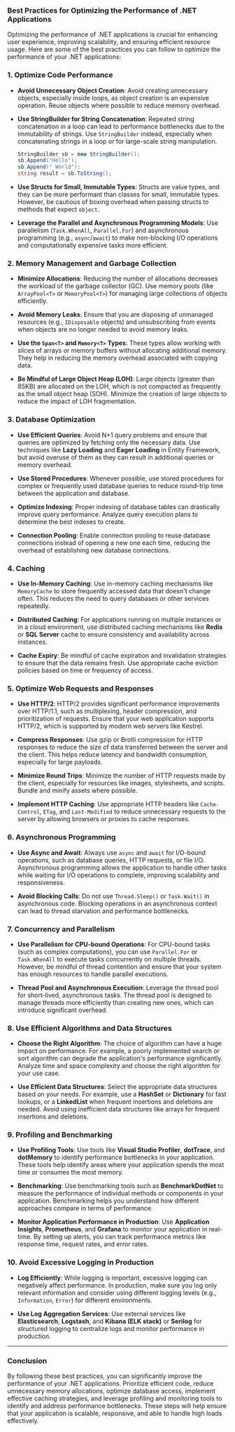 ### Best Practices for Optimizing the Performance of .NET Applications

Optimizing the performance of .NET applications is crucial for enhancing user experience, improving scalability, and ensuring efficient resource usage. Here are some of the best practices you can follow to optimize the performance of your .NET applications:

### 1. **Optimize Code Performance**

- **Avoid Unnecessary Object Creation**: Avoid creating unnecessary objects, especially inside loops, as object creation is an expensive operation. Reuse objects where possible to reduce memory overhead.

- **Use StringBuilder for String Concatenation**: Repeated string concatenation in a loop can lead to performance bottlenecks due to the immutability of strings. Use `StringBuilder` instead, especially when concatenating strings in a loop or for large-scale string manipulation.
  ```csharp
  StringBuilder sb = new StringBuilder();
  sb.Append("Hello");
  sb.Append(" World");
  string result = sb.ToString();
  ```

- **Use Structs for Small, Immutable Types**: Structs are value types, and they can be more performant than classes for small, immutable types. However, be cautious of boxing overhead when passing structs to methods that expect `object`.

- **Leverage the Parallel and Asynchronous Programming Models**: Use parallelism (`Task.WhenAll`, `Parallel.For`) and asynchronous programming (e.g., `async`/`await`) to make non-blocking I/O operations and computationally expensive tasks more efficient.

### 2. **Memory Management and Garbage Collection**

- **Minimize Allocations**: Reducing the number of allocations decreases the workload of the garbage collector (GC). Use memory pools (like `ArrayPool<T>` or `MemoryPool<T>`) for managing large collections of objects efficiently.

- **Avoid Memory Leaks**: Ensure that you are disposing of unmanaged resources (e.g., `IDisposable` objects) and unsubscribing from events when objects are no longer needed to avoid memory leaks.

- **Use the `Span<T>` and `Memory<T>` Types**: These types allow working with slices of arrays or memory buffers without allocating additional memory. They help in reducing the memory overhead associated with copying data.

- **Be Mindful of Large Object Heap (LOH)**: Large objects (greater than 85KB) are allocated on the LOH, which is not compacted as frequently as the small object heap (SOH). Minimize the creation of large objects to reduce the impact of LOH fragmentation.

### 3. **Database Optimization**

- **Use Efficient Queries**: Avoid N+1 query problems and ensure that queries are optimized by fetching only the necessary data. Use techniques like **Lazy Loading** and **Eager Loading** in Entity Framework, but avoid overuse of them as they can result in additional queries or memory overhead.

- **Use Stored Procedures**: Whenever possible, use stored procedures for complex or frequently used database queries to reduce round-trip time between the application and database.

- **Optimize Indexing**: Proper indexing of database tables can drastically improve query performance. Analyze query execution plans to determine the best indexes to create.

- **Connection Pooling**: Enable connection pooling to reuse database connections instead of opening a new one each time, reducing the overhead of establishing new database connections.

### 4. **Caching**

- **Use In-Memory Caching**: Use in-memory caching mechanisms like `MemoryCache` to store frequently accessed data that doesn't change often. This reduces the need to query databases or other services repeatedly.

- **Distributed Caching**: For applications running on multiple instances or in a cloud environment, use distributed caching mechanisms like **Redis** or **SQL Server** cache to ensure consistency and availability across instances.

- **Cache Expiry**: Be mindful of cache expiration and invalidation strategies to ensure that the data remains fresh. Use appropriate cache eviction policies based on time or frequency of access.

### 5. **Optimize Web Requests and Responses**

- **Use HTTP/2**: HTTP/2 provides significant performance improvements over HTTP/1.1, such as multiplexing, header compression, and prioritization of requests. Ensure that your web application supports HTTP/2, which is supported by modern web servers like Kestrel.

- **Compress Responses**: Use gzip or Brotli compression for HTTP responses to reduce the size of data transferred between the server and the client. This helps reduce latency and bandwidth consumption, especially for large payloads.

- **Minimize Round Trips**: Minimize the number of HTTP requests made by the client, especially for resources like images, stylesheets, and scripts. Bundle and minify assets where possible.

- **Implement HTTP Caching**: Use appropriate HTTP headers like `Cache-Control`, `ETag`, and `Last-Modified` to reduce unnecessary requests to the server by allowing browsers or proxies to cache responses.

### 6. **Asynchronous Programming**

- **Use Async and Await**: Always use `async` and `await` for I/O-bound operations, such as database queries, HTTP requests, or file I/O. Asynchronous programming allows the application to handle other tasks while waiting for I/O operations to complete, improving scalability and responsiveness.

- **Avoid Blocking Calls**: Do not use `Thread.Sleep()` or `Task.Wait()` in asynchronous code. Blocking operations in an asynchronous context can lead to thread starvation and performance bottlenecks.

### 7. **Concurrency and Parallelism**

- **Use Parallelism for CPU-bound Operations**: For CPU-bound tasks (such as complex computations), you can use `Parallel.For` or `Task.WhenAll` to execute tasks concurrently on multiple threads. However, be mindful of thread contention and ensure that your system has enough resources to handle parallel executions.

- **Thread Pool and Asynchronous Execution**: Leverage the thread pool for short-lived, asynchronous tasks. The thread pool is designed to manage threads more efficiently than creating new ones, which can introduce significant overhead.

### 8. **Use Efficient Algorithms and Data Structures**

- **Choose the Right Algorithm**: The choice of algorithm can have a huge impact on performance. For example, a poorly implemented search or sort algorithm can degrade the application's performance significantly. Analyze time and space complexity and choose the right algorithm for your use case.

- **Use Efficient Data Structures**: Select the appropriate data structures based on your needs. For example, use a **HashSet** or **Dictionary** for fast lookups, or a **LinkedList** when frequent insertions and deletions are needed. Avoid using inefficient data structures like arrays for frequent insertions and deletions.

### 9. **Profiling and Benchmarking**

- **Use Profiling Tools**: Use tools like **Visual Studio Profiler**, **dotTrace**, and **dotMemory** to identify performance bottlenecks in your application. These tools help identify areas where your application spends the most time or consumes the most memory.

- **Benchmarking**: Use benchmarking tools such as **BenchmarkDotNet** to measure the performance of individual methods or components in your application. Benchmarking helps you understand how different approaches compare in terms of performance.

- **Monitor Application Performance in Production**: Use **Application Insights**, **Prometheus**, and **Grafana** to monitor your application in real-time. By setting up alerts, you can track performance metrics like response time, request rates, and error rates.

### 10. **Avoid Excessive Logging in Production**

- **Log Efficiently**: While logging is important, excessive logging can negatively affect performance. In production, make sure you log only relevant information and consider using different logging levels (e.g., `Information`, `Error`) for different environments.

- **Use Log Aggregation Services**: Use external services like **Elasticsearch**, **Logstash**, and **Kibana (ELK stack)** or **Serilog** for structured logging to centralize logs and monitor performance in production.

---

### Conclusion

By following these best practices, you can significantly improve the performance of your .NET applications. Prioritize efficient code, reduce unnecessary memory allocations, optimize database access, implement effective caching strategies, and leverage profiling and monitoring tools to identify and address performance bottlenecks. These steps will help ensure that your application is scalable, responsive, and able to handle high loads effectively.